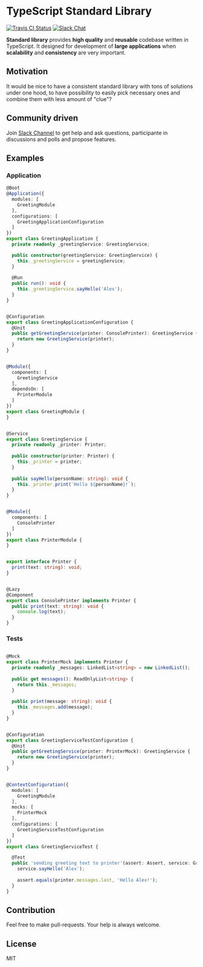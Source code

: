 # TypeScript Standard Library

[![Travis CI Status](https://travis-ci.org/monumentjs/core.svg?branch=master)](https://travis-ci.org/monumentjs/core)
[![Slack Chat](https://img.shields.io/badge/slack-chat-brightgreen.svg)](https://join.slack.com/t/monumentjs/shared_invite/enQtNDY1ODA1MTExMzQ4LTI0MjllODEwOTk5MjM0NGIwY2YwNzVjNDU3YjEwYzYwYTNjMmI0NjFkNmNjMDFlMjA1NzgzODk0NjcxZTc4NjM)

**Standard library** provides **high quality** and **reusable** codebase written in TypeScript. 
It designed for development of **large applications** when **scalability** and **consistency** 
are very important.


## Motivation

It would be nice to have a consistent standard library with tons of solutions under one hood, to have possibility to easily pick necessary ones and combine them with less amount of "clue"?

## Community driven

Join [Slack Channel](https://join.slack.com/t/monumentjs/shared_invite/enQtNDY1ODA1MTExMzQ4LTI0MjllODEwOTk5MjM0NGIwY2YwNzVjNDU3YjEwYzYwYTNjMmI0NjFkNmNjMDFlMjA1NzgzODk0NjcxZTc4NjM) to get help and ask questions, participante in discussions and polls and propose features.

## Examples

### Application

```ts
@Boot
@Application({
  modules: [
    GreetingModule
  ],
  configurations: [
    GreetingApplicationConfiguration
  ]
})
export class GreetingApplication {
  private readonly _greetingService: GreetingService;

  public constructor(greetingService: GreetingService) {
    this._greetingService = greetingService;
  }
  
  @Run
  public run(): void {
    this._greetingService.sayHello('Alex');
  }
}


@Configuration
export class GreetingApplicationConfiguration {
  @Unit
  public getGreetingService(printer: ConsolePrinter): GreetingService {
    return new GreetingService(printer);
  }
}


@Module({
  components: [
    GreetingService
  ],
  dependsOn: [
    PrinterModule
  ]
})
export class GreetingModule {
}


@Service
export class GreetingService {
  private readonly _printer: Printer;
  
  public constructor(printer: Printer) {
    this._printer = printer;
  }
  
  public sayHello(personName: string): void {
    this._printer.print(`Hello ${personName}!`);
  }
}


@Module({
  components: [
    ConsolePrinter
  ]
})
export class PrinterModule {
}


export interface Printer {
  print(text: string): void;
}


@Lazy
@Component
export class ConsolePrinter implements Printer {
  public print(text: string): void {
    console.log(text);
  }
}

```

### Tests

```ts

@Mock
export class PrinterMock implements Printer {
  private readonly _messages: LinkedList<string> = new LinkedList();
  
  public get messages(): ReadOnlyList<string> {
    return this._messages;
  }
  
  public print(message: string): void {
    this._messages.add(message);
  }
}


@Configuration
export class GreetingServiceTestConfiguration {
  @Unit
  public getGreetingService(printer: PrinterMock): GreetingService {
    return new GreetingService(printer);
  }
}


@ContextConfiguration({
  modules: [
    GreetingModule
  ],
  mocks: [
    PrinterMock
  ],
  configurations: [
    GreetingServiceTestConfiguration
  ]
})
export class GreetingServiceTest {

  @Test
  public 'sending greeting text to printer'(assert: Assert, service: GreetingService, printer: PrinterMock) {
    service.sayHello('Alex');
    
    assert.equals(printer.messages.last, 'Hello Alex!');
  }
}
```

## Contribution

Feel free to make pull-requests. Your help is always welcome.


## License

MIT
